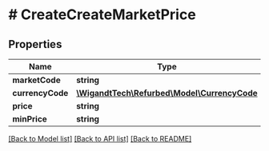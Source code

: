 # # CreateCreateMarketPrice

## Properties

Name | Type | Description | Notes
------------ | ------------- | ------------- | -------------
**marketCode** | **string** |  |
**currencyCode** | [**\WigandtTech\Refurbed\Model\CurrencyCode**](CurrencyCode.md) |  | [optional]
**price** | **string** |  |
**minPrice** | **string** |  | [optional]

[[Back to Model list]](../../README.md#models) [[Back to API list]](../../README.md#endpoints) [[Back to README]](../../README.md)
